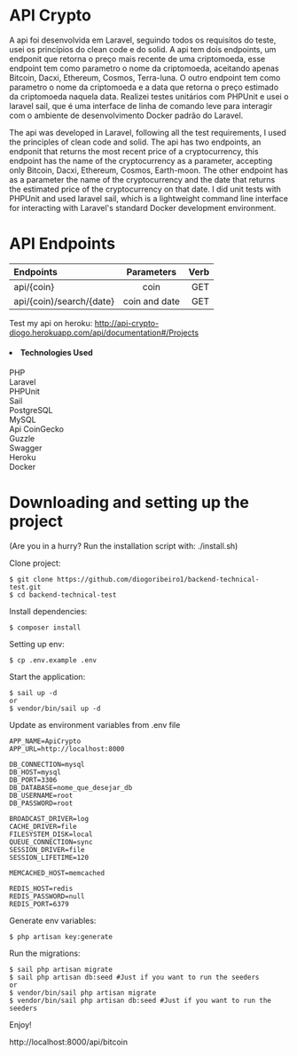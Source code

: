 # API Crypto

A api foi desenvolvida em Laravel, seguindo todos os requisitos do teste, usei os princípios do clean code e do solid. A api tem dois endpoints, um endponit que retorna o preço mais recente de uma criptomoeda, esse endpoint tem como parametro o nome da criptomoeda, aceitando apenas Bitcoin, Dacxi, Ethereum, Cosmos,
Terra-luna. O outro endpoint tem como parametro o nome da criptomoeda e a data que retorna o preço estimado da criptomoeda naquela data. Realizei testes unitários com PHPUnit e usei o laravel sail, que é uma interface de linha de comando leve para interagir com o ambiente de desenvolvimento Docker padrão do Laravel.

The api was developed in Laravel, following all the test requirements, I used the principles of clean code and solid. The api has two endpoints, an endponit that returns the most recent price of a cryptocurrency, this endpoint has the name of the cryptocurrency as a parameter, accepting only Bitcoin, Dacxi, Ethereum, Cosmos,
Earth-moon. The other endpoint has as a parameter the name of the cryptocurrency and the date that returns the estimated price of the cryptocurrency on that date. I did unit tests with PHPUnit and used laravel sail, which is a lightweight command line interface for interacting with Laravel's standard Docker development environment.

# API Endpoints

|   Endpoints   |  Parameters  |    Verb    |
| :---         |     :---:      |          ---: |
| api/{coin}   | coin     | GET    |
| api/{coin)/search/{date}     | coin and date       | GET    |

Test my api on heroku:
    http://api-crypto-diogo.herokuapp.com/api/documentation#/Projects

    

<h4><li>Technologies Used</li></h4>
    PHP<br>
    Laravel<br>
    PHPUnit<br>
    Sail<br>
    PostgreSQL<br>
    MySQL<br>
    Api CoinGecko<br>
    Guzzle<br>
    Swagger<br>
    Heroku<br>
    Docker<br>

# Downloading and setting up the project

(Are you in a hurry? Run the installation script with: ./install.sh)

Clone project:

    $ git clone https://github.com/diogoribeiro1/backend-technical-test.git
    $ cd backend-technical-test

Install dependencies:

    $ composer install

Setting up env:

    $ cp .env.example .env

Start the application:

    $ sail up -d
    or
    $ vendor/bin/sail up -d 
    
Update as environment variables from .env file
    
    APP_NAME=ApiCrypto
    APP_URL=http://localhost:8000

    DB_CONNECTION=mysql
    DB_HOST=mysql
    DB_PORT=3306
    DB_DATABASE=nome_que_desejar_db
    DB_USERNAME=root
    DB_PASSWORD=root

    BROADCAST_DRIVER=log
    CACHE_DRIVER=file
    FILESYSTEM_DISK=local
    QUEUE_CONNECTION=sync
    SESSION_DRIVER=file
    SESSION_LIFETIME=120

    MEMCACHED_HOST=memcached

    REDIS_HOST=redis
    REDIS_PASSWORD=null
    REDIS_PORT=6379

Generate env variables:

    $ php artisan key:generate

Run the migrations:

    $ sail php artisan migrate
    $ sail php artisan db:seed #Just if you want to run the seeders
    or
    $ vendor/bin/sail php artisan migrate
    $ vendor/bin/sail php artisan db:seed #Just if you want to run the seeders

Enjoy!

http://localhost:8000/api/bitcoin
